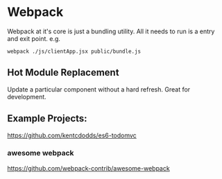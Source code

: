 # Webpack

Webpack at it's core is just a bundling utility. All it needs to run is a entry and exit point. e.g.

```
webpack ./js/clientApp.jsx public/bundle.js
```

## Hot Module Replacement

Update a particular component without a hard refresh. Great for development.

## Example Projects:

https://github.com/kentcdodds/es6-todomvc

### awesome webpack

https://github.com/webpack-contrib/awesome-webpack
